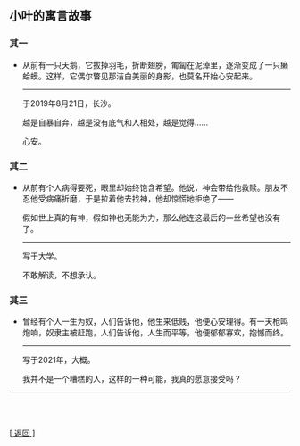 ## 小叶的寓言故事

### 其一

- 从前有一只天鹅，它拔掉羽毛，折断翅膀，匍匐在泥淖里，逐渐变成了一只癞蛤蟆。这样，它偶尔瞥见那洁白美丽的身影，也莫名开始心安起来。

    ------

    于2019年8月21日，长沙。

    越是自暴自弃，越是没有底气和人相处，越是觉得……

    心安。

### 其二

- 从前有个人病得要死，眼里却始终饱含希望。他说，神会带给他救赎。朋友不忍他受病痛折磨，于是拉着他去找神，他却惊慌地拒绝了——

    假如世上真的有神，假如神也无能为力，那么他连这最后的一丝希望也没有了。

    ------

    写于大学。

    不敢解读，不想承认。

### 其三

- 曾经有个人一生为奴，人们告诉他，他生来低贱，他便心安理得。有一天枪鸣炮响，奴隶主被赶跑，人们告诉他，人生而平等，他便郁郁寡欢，抱憾而终。

    ------

    写于2021年，大概。

    我并不是一个糟糕的人，这样的一种可能，我真的愿意接受吗？

------

<br>

<br>

[[ 返回 ]](../../../sites/proses/未发完的疯.md)
